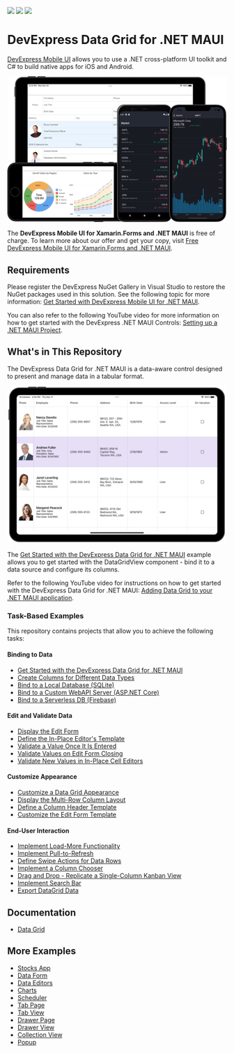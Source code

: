 <!-- default badges list -->
![](https://img.shields.io/endpoint?url=https://codecentral.devexpress.com/api/v1/VersionRange/381994763/22.2.3%2B)
[![](https://img.shields.io/badge/Open_in_DevExpress_Support_Center-FF7200?style=flat-square&logo=DevExpress&logoColor=white)](https://supportcenter.devexpress.com/ticket/details/T1011038)
[![](https://img.shields.io/badge/📖_How_to_use_DevExpress_Examples-e9f6fc?style=flat-square)](https://docs.devexpress.com/GeneralInformation/403183)
<!-- default badges end -->
# DevExpress Data Grid for .NET MAUI

[DevExpress Mobile UI](https://www.devexpress.com/maui/) allows you to use a .NET cross-platform UI toolkit and C# to build native apps for iOS and Android.

![DevExpress Mobile UI for .NET MAUI](./img/maui.png)

The **DevExpress Mobile UI for Xamarin.Forms and .NET MAUI** is free of charge. To learn more about our offer and get your copy, visit [Free DevExpress Mobile UI for Xamarin.Forms and .NET MAUI](https://www.devexpress.com/xamarin-free).


## Requirements

Please register the DevExpress NuGet Gallery in Visual Studio to restore the NuGet packages used in this solution. See the following topic for more information: [Get Started with DevExpress Mobile UI for .NET MAUI](https://docs.devexpress.com/MAUI/403249/get-started).

You can also refer to the following YouTube video for more information on how to get started with the DevExpress .NET MAUI Controls: [Setting up a .NET MAUI Project](https://www.youtube.com/watch?v=juJvl5UicIQ).

## What's in This Repository

The DevExpress Data Grid for .NET MAUI is a data-aware control designed to present and manage data in a tabular format.

![MAUI Data Grid](./CS/DataGridExample/img/maui-data-grid.png)

The [Get Started with the DevExpress Data Grid for .NET MAUI](/CS/DataGridExample/) example allows you to get started with the DataGridView component - bind it to a data source and configure its columns.

Refer to the following YouTube video for instructions on how to get started with the DevExpress Data Grid for .NET MAUI: [Adding Data Grid to your .NET MAUI application](https://www.youtube.com/watch?v=HVfDmzLKq-0).

### Task-Based Examples

This repository contains projects that allow you to achieve the following tasks:

#### Binding to Data

* [Get Started with the DevExpress Data Grid for .NET MAUI](/CS/DataGridExample/)
* [Create Columns for Different Data Types](/CS/Columns/)
* [Bind to a Local Database (SQLite)](/CS/GridDatafromSQLite/)
* [Bind to a Custom WebAPI Server (ASP.NET Core)](/CS/ASPDataBaseServer/)
* [Bind to a Serverless DB (Firebase)](/CS/GridDatafromFireBase/)

#### Edit and Validate Data

* [Display the Edit Form](/CS/EditForm/)
* [Define the In-Place Editor's Template](/CS/InPlaceEditors/)
* [Validate a Value Once It Is Entered](/CS/ValidateCellEvent/)
* [Validate Values on Edit Form Closing](/CS/ValidateFormEvent/)
* [Validate New Values in In-Place Cell Editors](/CS/ValidateInPlaceEditors/)

#### Customize Appearance 

* [Customize a Data Grid Appearance](/CS/CustomAppearance/)
* [Display the Multi-Row Column Layout](/CS/AdvancedColumnLayout/)
* [Define a Column Header Template](/CS/ColumnHeaderTemplate/)
* [Customize the Edit Form Template](/CS/EditFormTemplate/)

#### End-User Interaction

* [Implement Load-More Functionality](/CS/LoadMore/)
* [Implement Pull-to-Refresh](/CS/PullToRefresh/)
* [Define Swipe Actions for Data Rows](/CS/Swipe/)
* [Implement a Column Chooser](/CS/ColumnChooser/)
* [Drag and Drop - Replicate a Single-Column Kanban View](/CS/SingleColumnKanbanView/)
* [Implement Search Bar](/CS/SearchBar/)
* [Export DataGrid Data](/CS/ExportGridData/)

## Documentation

- [Data Grid](https://docs.devexpress.com/MAUI/403255/data-grid/data-grid)

## More Examples
* [Stocks App](https://github.com/DevExpress-Examples/maui-stocks-mini)
* [Data Form](https://github.com/DevExpress-Examples/maui-data-form-get-started)
* [Data Editors](https://github.com/DevExpress-Examples/maui-editors-get-started)
* [Charts](https://github.com/DevExpress-Examples/maui-charts)
* [Scheduler](https://github.com/DevExpress-Examples/maui-scheduler-get-started)
* [Tab Page](https://github.com/DevExpress-Examples/maui-tab-page-get-started)
* [Tab View](https://github.com/DevExpress-Examples/maui-tab-view-get-started)
* [Drawer Page](https://github.com/DevExpress-Examples/maui-drawer-page-get-started)
* [Drawer View](https://github.com/DevExpress-Examples/maui-drawer-view-get-started)
* [Collection View](https://github.com/DevExpress-Examples/maui-collection-view-get-started)
* [Popup](https://github.com/DevExpress-Examples/maui-popup-get-started)
